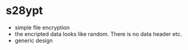 s28ypt
======

* simple file encryption
* the encripted data looks like random. There is no data header etc.
* generic design
